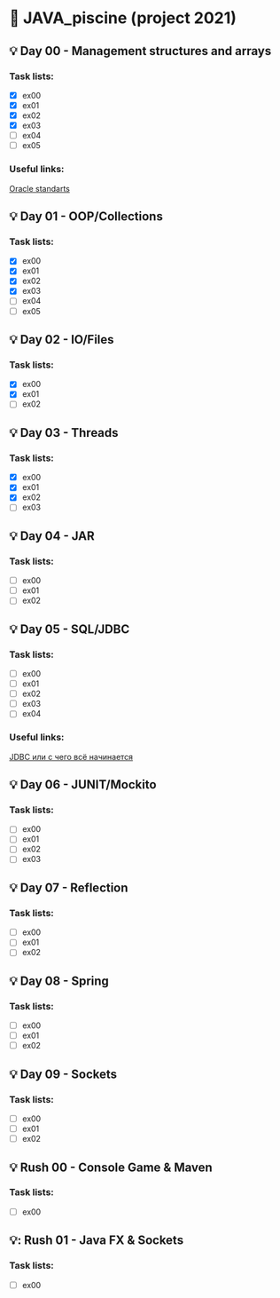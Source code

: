 # :pushpin: JAVA_piscine (project 2021) 
## :bulb: Day 00 - Management structures and arrays
### Task lists:
- [x] ex00
- [x] ex01
- [x] ex02
- [x] ex03
- [ ] ex04
- [ ] ex05
### Useful links:
[Oracle standarts](https://www.oracle.com/java/technologies/javase/codeconventions-namingconventions.html)

## :bulb: Day 01 - OOP/Collections
### Task lists:
- [x] ex00
- [x] ex01
- [x] ex02
- [x] ex03
- [ ] ex04
- [ ] ex05

<!-- ### Useful links: -->


## :bulb: Day 02 - IO/Files
### Task lists:
- [x] ex00
- [x] ex01
- [ ] ex02

<!-- ### Useful links: -->

## :bulb: Day 03 - Threads
### Task lists:
- [x] ex00
- [x] ex01
- [x] ex02
- [ ] ex03

<!-- ### Useful links: -->


## :bulb: Day 04 - JAR
### Task lists:
- [ ] ex00
- [ ] ex01
- [ ] ex02

<!-- ### Useful links: -->


## :bulb: Day 05 - SQL/JDBC
### Task lists:
- [ ] ex00
- [ ] ex01
- [ ] ex02
- [ ] ex03
- [ ] ex04

### Useful links:
[JDBC или с чего всё начинается](https://javarush.ru/groups/posts/2172-jdbc-ili-s-chego-vsje-nachinaetsja)


## :bulb: Day 06 - JUNIT/Mockito
### Task lists:
- [ ] ex00
- [ ] ex01
- [ ] ex02
- [ ] ex03

<!-- ### Useful links: -->


## :bulb: Day 07 - Reflection
### Task lists:
- [ ] ex00
- [ ] ex01
- [ ] ex02

<!-- ### Useful links: -->


## :bulb: Day 08 - Spring
### Task lists:
- [ ] ex00
- [ ] ex01
- [ ] ex02

<!-- ### Useful links: -->


## :bulb: Day 09 - Sockets
### Task lists:
- [ ] ex00
- [ ] ex01
- [ ] ex02

<!-- ### Useful links: -->

## :bulb: Rush 00 - Console Game & Maven
### Task lists:
- [ ] ex00

<!-- ### Useful links: -->

## :bulb:: Rush 01 - Java FX & Sockets
### Task lists:
- [ ] ex00

<!-- ### Useful links: -->



